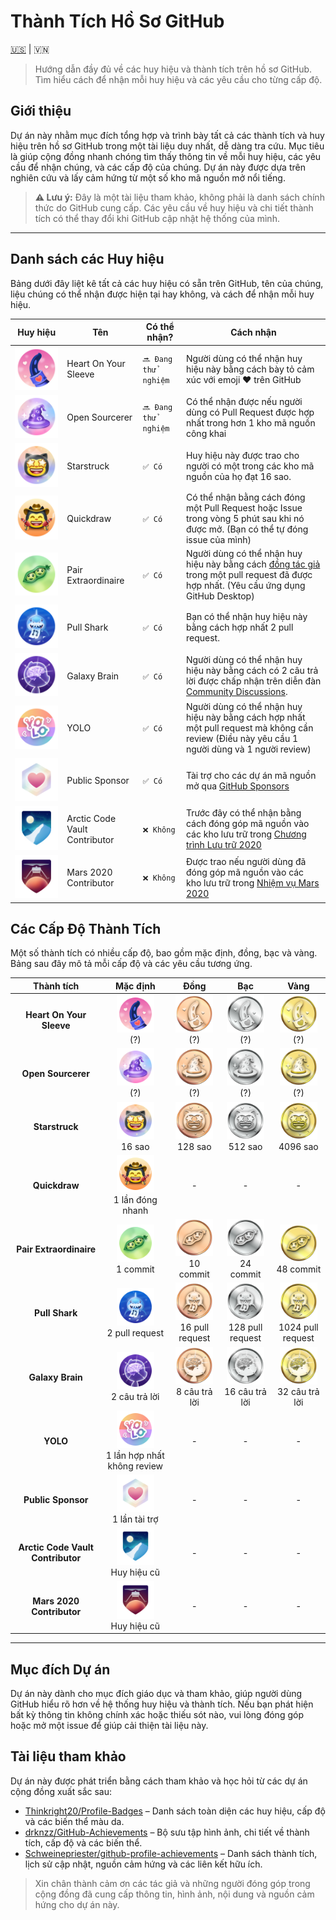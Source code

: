 # Thành Tích Hồ Sơ GitHub

[🇺🇸](./README.md) | 🇻🇳

> Hướng dẫn đầy đủ về các huy hiệu và thành tích trên hồ sơ GitHub. Tìm hiểu cách để nhận mỗi huy hiệu và các yêu cầu cho từng cấp độ.

## Giới thiệu

Dự án này nhằm mục đích tổng hợp và trình bày tất cả các thành tích và huy hiệu trên hồ sơ GitHub trong một tài liệu duy nhất, dễ dàng tra cứu. Mục tiêu là giúp cộng đồng nhanh chóng tìm thấy thông tin về mỗi huy hiệu, các yêu cầu để nhận chúng, và các cấp độ của chúng. Dự án này được dựa trên nghiên cứu và lấy cảm hứng từ một số kho mã nguồn mở nổi tiếng.

> **⚠️ Lưu ý:** Đây là một tài liệu tham khảo, không phải là danh sách chính thức do GitHub cung cấp. Các yêu cầu về huy hiệu và chi tiết thành tích có thể thay đổi khi GitHub cập nhật hệ thống của mình.

---

## Danh sách các Huy hiệu

Bảng dưới đây liệt kê tất cả các huy hiệu có sẵn trên GitHub, tên của chúng, liệu chúng có thể nhận được hiện tại hay không, và cách để nhận mỗi huy hiệu.

| Huy hiệu | Tên | Có thể nhận? | Cách nhận |
| --- | --- | --- | --- |
| ![Heart On Your Sleeve](/images/achievements/default/heart-on-your-sleeve.png) | Heart On Your Sleeve | `🔜 Đang thử nghiệm` | Người dùng có thể nhận huy hiệu này bằng cách bày tỏ cảm xúc với emoji ❤️ trên GitHub |
| ![Open Sourcerer](/images/achievements/default/open-sourcerer.png) | Open Sourcerer |  `🔜 Đang thử nghiệm` | Có thể nhận được nếu người dùng có Pull Request được hợp nhất trong hơn 1 kho mã nguồn công khai |
| ![Starstruck](/images/achievements/default/starstruck.png) | Starstruck | `✅ Có` | Huy hiệu này được trao cho người có một trong các kho mã nguồn của họ đạt 16 sao. |
| ![Quickdraw](/images/achievements/default/quickdraw.png) | Quickdraw | `✅ Có` | Có thể nhận bằng cách đóng một Pull Request hoặc Issue trong vòng 5 phút sau khi nó được mở. (Bạn có thể tự đóng issue của mình) |
| ![Pair Extraordinaire](/images/achievements/default/pair-extraordinaire.png) | Pair Extraordinaire | `✅ Có` | Người dùng có thể nhận huy hiệu này bằng cách [đồng tác giả](https://docs.github.com/pull-requests/committing-changes-to-your-project/creating-and-editing-commits/creating-a-commit-with-multiple-authors) trong một pull request đã được hợp nhất. (Yêu cầu ứng dụng GitHub Desktop) |
| ![Pull Shark](/images/achievements/default/pull-shark.png) | Pull Shark | `✅ Có` | Bạn có thể nhận huy hiệu này bằng cách hợp nhất 2 pull request. |
| ![Galaxy Brain](/images/achievements/default/galaxy-brain.png) | Galaxy Brain | `✅ Có` | Người dùng có thể nhận huy hiệu này bằng cách có 2 câu trả lời được chấp nhận trên diễn đàn [Community Discussions](https://github.com/orgs/community/discussions/). |
| ![YOLO](/images/achievements/default/yolo.png) | YOLO | `✅ Có` | Người dùng có thể nhận huy hiệu này bằng cách hợp nhất một pull request mà không cần review (Điều này yêu cầu 1 người dùng và 1 người review) |
| ![Public Sponsor](/images/achievements/default/public-sponsor.png) | Public Sponsor | `✅ Có` | Tài trợ cho các dự án mã nguồn mở qua [GitHub Sponsors](https://github.com/sponsors) |
| ![Arctic Code Vault Contributor](/images/achievements/default/arctic-code-vault-contributor.png) | Arctic Code Vault Contributor | `❌ Không` | Trước đây có thể nhận bằng cách đóng góp mã nguồn vào các kho lưu trữ trong [Chương trình Lưu trữ 2020](https://archiveprogram.github.com/) |
| ![Mars 2020 Contributor](/images/achievements/default/mars-2020-contributor.png) | Mars 2020 Contributor | `❌ Không` | Được trao nếu người dùng đã đóng góp mã nguồn vào các kho lưu trữ trong [Nhiệm vụ Mars 2020](https://github.com/readme/nasa-ingenuity-helicopter) |

## Các Cấp Độ Thành Tích

Một số thành tích có nhiều cấp độ, bao gồm mặc định, đồng, bạc và vàng. Bảng sau đây mô tả mỗi cấp độ và các yêu cầu tương ứng.

| Thành tích | Mặc định | Đồng | Bạc | Vàng |
| :-: | :-: | :-: | :-: | :-: |
| **Heart On Your Sleeve** | <img src="/images/achievements/default/heart-on-your-sleeve.png" width="60px"><br>(?) | <img src="/images/achievements/tiers/heart-on-your-sleeve/bronze.png" width="60px"><br>(?) | <img src="/images/achievements/tiers/heart-on-your-sleeve/silver.png" width="60px"><br>(?) | <img src="/images/achievements/tiers/heart-on-your-sleeve/gold.png" width="60px"><br>(?) |
| **Open Sourcerer** | <img src="/images/achievements/default/open-sourcerer.png" width="60px"><br>(?) | <img src="/images/achievements/tiers/open-sourcerer/bronze.png" width="60px"><br>(?) | <img src="/images/achievements/tiers/open-sourcerer/silver.png" width="60px"><br>(?) | <img src="/images/achievements/tiers/open-sourcerer/gold.png" width="60px"><br>(?) |
| **Starstruck** | <img src="/images/achievements/default/starstruck.png" width="60px"><br>16 sao | <img src="/images/achievements/tiers/starstruck/bronze.png" width="60px"><br>128 sao | <img src="/images/achievements/tiers/starstruck/silver.png" width="60px"><br>512 sao | <img src="/images/achievements/tiers/starstruck/gold.png" width="60px"><br>4096 sao |
| **Quickdraw** | <img src="/images/achievements/default/quickdraw.png" width="60px"><br>1 lần đóng nhanh | - | - | - |
| **Pair Extraordinaire** | <img src="/images/achievements/default/pair-extraordinaire.png" width="60px"><br>1 commit | <img src="/images/achievements/tiers/pair-extraordinaire/bronze.png" width="60px"><br>10 commit | <img src="/images/achievements/tiers/pair-extraordinaire/silver.png" width="60px"><br>24 commit | <img src="/images/achievements/tiers/pair-extraordinaire/gold.png" width="60px"><br>48 commit |
| **Pull Shark** | <img src="/images/achievements/default/pull-shark.png" width="60px"><br>2 pull request | <img src="/images/achievements/tiers/pull-shark/bronze.png" width="60px"><br>16 pull request | <img src="/images/achievements/tiers/pull-shark/silver.png" width="60px"><br>128 pull request | <img src="/images/achievements/tiers/pull-shark/gold.png" width="60px"><br>1024 pull request |
| **Galaxy Brain** | <img src="/images/achievements/default/galaxy-brain.png" width="60px"><br>2 câu trả lời | <img src="/images/achievements/tiers/galaxy-brain/bronze.png" width="60px"><br>8 câu trả lời | <img src="/images/achievements/tiers/galaxy-brain/silver.png" width="60px"><br>16 câu trả lời | <img src="/images/achievements/tiers/galaxy-brain/gold.png" width="60px"><br>32 câu trả lời |
| **YOLO** | <img src="/images/achievements/default/yolo.png" width="60px"><br>1 lần hợp nhất không review | - | - | - |
| **Public Sponsor** | <img src="/images/achievements/default/public-sponsor.png" width="60px"><br>1 lần tài trợ | - | - | - |
| **Arctic Code Vault Contributor** | <img src="/images/achievements/default/arctic-code-vault-contributor.png" width="60px"><br>Huy hiệu cũ | - | - | - |
| **Mars 2020 Contributor** | <img src="/images/achievements/default/mars-2020-contributor.png" width="60px"><br>Huy hiệu cũ | - | - | - |

---

## Mục đích Dự án

Dự án này dành cho mục đích giáo dục và tham khảo, giúp người dùng GitHub hiểu rõ hơn về hệ thống huy hiệu và thành tích. Nếu bạn phát hiện bất kỳ thông tin không chính xác hoặc thiếu sót nào, vui lòng đóng góp hoặc mở một issue để giúp cải thiện tài liệu này.

## Tài liệu tham khảo

Dự án này được phát triển bằng cách tham khảo và học hỏi từ các dự án cộng đồng xuất sắc sau:

- [Thinkright20/Profile-Badges](https://github.com/Thinkright20/Profile-Badges) – Danh sách toàn diện các huy hiệu, cấp độ và các biến thể màu da.
- [drknzz/GitHub-Achievements](https://github.com/drknzz/GitHub-Achievements) – Bộ sưu tập hình ảnh, chi tiết về thành tích, cấp độ và các biến thể.
- [Schweinepriester/github-profile-achievements](https://github.com/Schweinepriester/github-profile-achievements/) – Danh sách thành tích, lịch sử cập nhật, nguồn cảm hứng và các liên kết hữu ích.

> Xin chân thành cảm ơn các tác giả và những người đóng góp trong cộng đồng đã cung cấp thông tin, hình ảnh, nội dung và nguồn cảm hứng cho dự án này.
